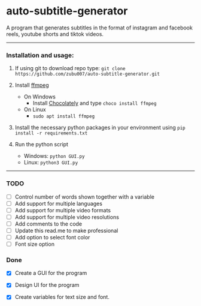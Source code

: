 #     auto-subtitle-generator
A program that generates subtitles in the format of instagram and facebook reels, youtube shorts and tiktok videos.
*** 
### Installation and usage:
1. If using git to download repo type: `git clone https://github.com/zubu007/auto-subtitle-generator.git` 
2. Install [ffmpeg](https://ffmpeg.org)
   * On Windows
     * Install [Chocolately](https://chocolatey.org/install) and type `choco install ffmpeg` 
   * On Linux
     * `sudo apt install ffmpeg`
       
3. Install the necessary python packages in your environment using `pip install -r requirements.txt` 
4. Run the python script
   * Windows:  `python GUI.py`
   * Linux:  `python3 GUI.py`

*** 

### TODO
- [ ] Control number of words shown together with a variable
- [ ] Add support for multiple languages
- [ ] Add support for multiple video formats
- [ ] Add support for multiple video resolutions
- [ ] Add comments to the code
- [ ] Update this read.me to make professional
- [ ] Add option to select font color
- [ ] Font size option

### Done
- [x] Create a GUI for the program
- [x] Design UI for the program
- [x] Create variables for text size and font.

